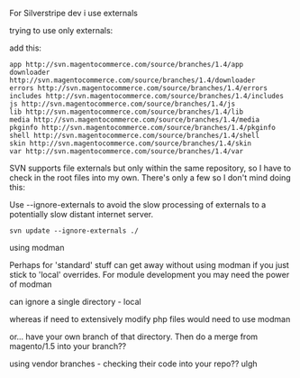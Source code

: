 



For Silverstripe dev i use externals

trying to use only externals:

add this:

	app http://svn.magentocommerce.com/source/branches/1.4/app
	downloader http://svn.magentocommerce.com/source/branches/1.4/downloader
	errors http://svn.magentocommerce.com/source/branches/1.4/errors
	includes http://svn.magentocommerce.com/source/branches/1.4/includes
	js http://svn.magentocommerce.com/source/branches/1.4/js
	lib http://svn.magentocommerce.com/source/branches/1.4/lib
	media http://svn.magentocommerce.com/source/branches/1.4/media
	pkginfo http://svn.magentocommerce.com/source/branches/1.4/pkginfo
	shell http://svn.magentocommerce.com/source/branches/1.4/shell
	skin http://svn.magentocommerce.com/source/branches/1.4/skin
	var http://svn.magentocommerce.com/source/branches/1.4/var

SVN supports file externals but only within the same repository, so I have to check in the root files into my own. There's only a few so I don't mind doing this:


Use --ignore-externals to avoid the slow processing of externals to a potentially slow distant internet server.

	svn update --ignore-externals ./


	
using modman

Perhaps for 'standard' stuff can get away without using modman if you just stick to 'local' overrides. For module development you may need the power of modman

can ignore a single directory - local

whereas if need to extensively modify php files would need to use modman

or... have your own branch of that directory. Then do a merge from magento/1.5 into your branch??

using vendor branches - checking their code into your repo?? ulgh
